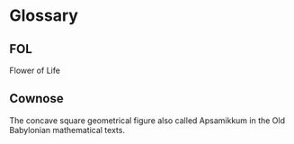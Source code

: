 # Glossary

## FOL

Flower of Life

## Cownose

The concave square geometrical figure also called Apsamikkum in the Old Babylonian mathematical texts.